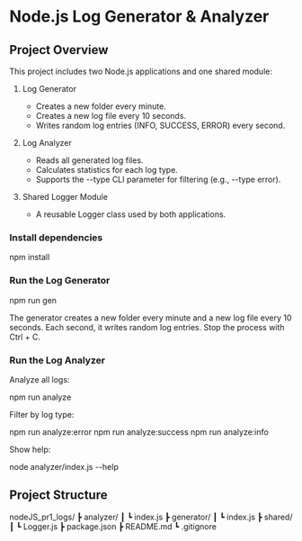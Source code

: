 # Node.js Log Generator & Analyzer

## Project Overview
This project includes two Node.js applications and one shared module:

1. Log Generator
   - Creates a new folder every minute.  
   - Creates a new log file every 10 seconds.  
   - Writes random log entries (INFO, SUCCESS, ERROR) every second.

2. Log Analyzer 
   - Reads all generated log files.  
   - Calculates statistics for each log type.  
   - Supports the --type CLI parameter for filtering (e.g., --type error).

3. Shared Logger Module
   - A reusable Logger class used by both applications.

### Install dependencies

npm install

### Run the Log Generator

npm run gen

The generator creates a new folder every minute and a new log file every 10 seconds.
Each second, it writes random log entries.
Stop the process with Ctrl + C.

### Run the Log Analyzer

Analyze all logs:

npm run analyze

Filter by log type:

npm run analyze:error
npm run analyze:success
npm run analyze:info

Show help:

node analyzer/index.js --help

## Project Structure

nodeJS_pr1_logs/
 ┣ analyzer/
 ┃ ┗ index.js
 ┣ generator/
 ┃ ┗ index.js
 ┣ shared/
 ┃ ┗ Logger.js
 ┣ package.json
 ┣ README.md
 ┗ .gitignore
